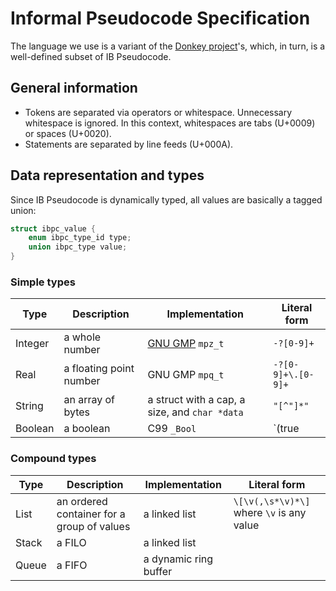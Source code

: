 # Informal Pseudocode Specification

The language we use is a variant of the [Donkey
project](https://github.com/linxuanm/donkey)'s, which, in turn, is a
well-defined subset of IB Pseudocode.

## General information

* Tokens are separated via operators or whitespace. Unnecessary whitespace is
  ignored. In this context, whitespaces are tabs (U+0009) or spaces (U+0020).
* Statements are separated by line feeds (U+000A).

## Data representation and types

Since IB Pseudocode is dynamically typed, all values are basically a tagged
union:
```c
struct ibpc_value {
	enum ibpc_type_id type;
	union ibpc_type value;
}
```

### Simple types

| Type    | Description             | Implementation                                | Literal form       |
| ----    | -----------             | --------------                                | ------------       |
| Integer | a whole number          | [GNU GMP](https://gmplib.org) `mpz_t`         | `-?[0-9]+`         |
| Real    | a floating point number | GNU GMP `mpq_t`                               | `-?[0-9]+\.[0-9]+` |
| String  | an array of bytes       | a struct with a cap, a size, and `char *data` | `"[^"]*"`          |
| Boolean | a boolean               | C99 `_Bool`                                   | `(true|false)`     |

### Compound types

| Type  | Description                                | Implementation        | Literal form                              |
| ----  | -----------                                | --------------        | ------------                              |
| List  | an ordered container for a group of values | a linked list         | `\[\v(,\s*\v)*\]` where `\v` is any value |
| Stack | a FILO                                     | a linked list         |                                           |
| Queue | a FIFO                                     | a dynamic ring buffer |                                           |

<!-- vim: tw=80 nowrap
-->
